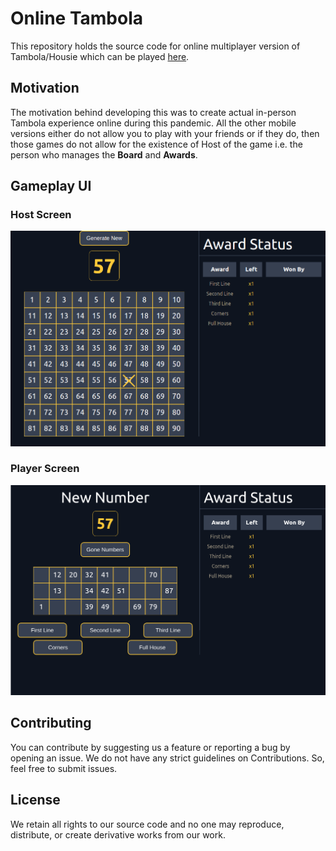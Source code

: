 # Online Tambola
This repository holds the source code for online multiplayer version of Tambola/Housie which can be played [here](http://www.tambolakhel.com/).

## Motivation
The motivation behind developing this was to create actual in-person Tambola experience online during this pandemic. All the other mobile versions either do not allow you
to play with your friends or if they do, then those games do not allow for the existence of Host of the game i.e. the person who manages the **Board** and **Awards**.

## Gameplay UI
### Host Screen
![](Screenshots/hostLaptop.png)

### Player Screen
![](Screenshots/playerLaptop.png)

## Contributing
You can contribute by suggesting us a feature or reporting a bug by opening an issue. We do not have any strict guidelines on Contributions. So, feel free to submit issues.

## License
We retain all rights to our source code and no one may reproduce, distribute, or create derivative works from our work.
